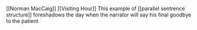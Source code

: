 [[Norman MacCaig]] [[Visiting Hour]]
This example of [[parallel sentrence structure]] foreshadows the day when the narrator will say his final goodbye to the patient